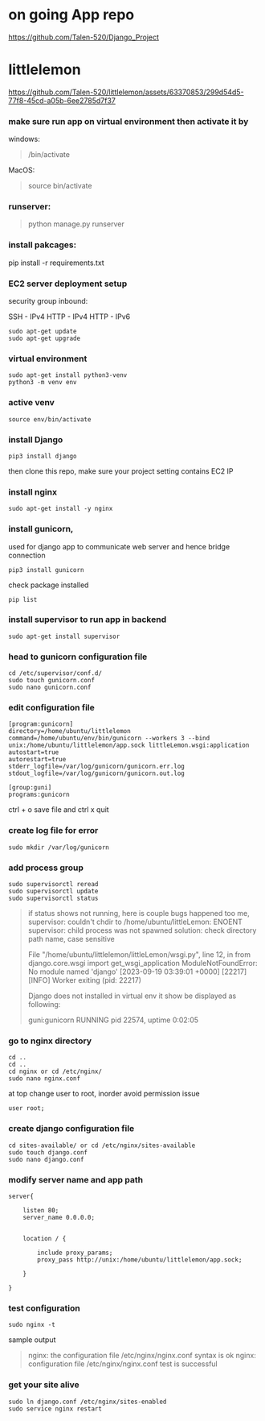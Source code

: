 # on going App repo

https://github.com/Talen-520/Django_Project

# littlelemon

 https://github.com/Talen-520/littlelemon/assets/63370853/299d54d5-77f8-45cd-a05b-6ee2785d7f37

### make sure run app on virtual environment then activate it by 

windows:

> /bin/activate

MacOS:

> source bin/activate
 
### runserver:

> python manage.py runserver

### install pakcages:

pip install -r requirements.txt


### EC2 server deployment setup

security group inbound:

SSH - IPv4
HTTP - IPv4
HTTP - IPv6


```
sudo apt-get update
sudo apt-get upgrade
```
### virtual environment
```
sudo apt-get install python3-venv
python3 -m venv env
```
### active venv
```
source env/bin/activate
```

### install Django
```
pip3 install django
```

then clone this repo, make sure your project setting contains EC2 IP

### install nginx
```
sudo apt-get install -y nginx
```

### install gunicorn, 

used for django app to communicate web server and hence bridge connection 

```
pip3 install gunicorn
```
check package installed
```
pip list
```
### install supervisor to run app in backend
```
sudo apt-get install supervisor
```
### head to gunicorn configuration file
```
cd /etc/supervisor/conf.d/
sudo touch gunicorn.conf
sudo nano gunicorn.conf
```
### edit configuration file
```
[program:gunicorn]
directory=/home/ubuntu/littlelemon
command=/home/ubuntu/env/bin/gunicorn --workers 3 --bind unix:/home/ubuntu/littlelemon/app.sock littleLemon.wsgi:application
autostart=true
autorestart=true
stderr_logfile=/var/log/gunicorn/gunicorn.err.log
stdout_logfile=/var/log/gunicorn/gunicorn.out.log

[group:guni]
programs:gunicorn
```
ctrl + o save file and ctrl x quit

### create log file for error
```
sudo mkdir /var/log/gunicorn
```
### add process group
```
sudo supervisorctl reread
sudo supervisorctl update
sudo supervisorctl status
```
> if status shows not running, here is couple bugs happened too me,
> supervisor: couldn't chdir to /home/ubuntu/littleLemon: ENOENT
> supervisor: child process was not spawned
> solution: check directory path name, case sensitive
>
>   File "/home/ubuntu/littlelemon/littleLemon/wsgi.py", line 12, in <module>
>    from django.core.wsgi import get_wsgi_application
> ModuleNotFoundError: No module named 'django'
> [2023-09-19 03:39:01 +0000] [22217] [INFO] Worker exiting (pid: 22217)
>
> Django does not installed in virtual env
> it show be displayed as following:
> 
> guni:gunicorn                    RUNNING   pid 22574, uptime 0:02:05

### go to nginx directory 
```
cd ..
cd ..
cd nginx or cd /etc/nginx/
sudo nano nginx.conf
```
at top change user to root, inorder avoid permission issue
```
user root;
```
### create django configuration file
```
cd sites-available/ or cd /etc/nginx/sites-available
sudo touch django.conf
sudo nano django.conf
```
### modify server name and app path
```
server{

	listen 80;
	server_name 0.0.0.0;

	
	location / {

		include proxy_params;
		proxy_pass http://unix:/home/ubuntu/littlelemon/app.sock;

	}

}
```
### test configuration
```
sudo nginx -t
```
sample output
> nginx: the configuration file /etc/nginx/nginx.conf syntax is ok
> nginx: configuration file /etc/nginx/nginx.conf test is successful

### get your site alive
```
sudo ln django.conf /etc/nginx/sites-enabled
sudo service nginx restart
```
